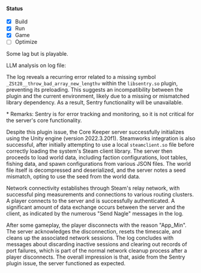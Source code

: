 #### Status

- [x] Build
- [x] Run
- [x] Game
- [ ] Optimize

Some lag but is playable.

LLM analysis on log file:

The log reveals a recurring error related to a missing symbol `_ZSt28__throw_bad_array_new_lengthv` within the `libsentry.so` plugin, preventing its preloading. This suggests an incompatibility between the plugin and the current environment, likely due to a missing or mismatched library dependency. As a result, Sentry functionality will be unavailable.

\* Remarks: Sentry is for error tracking and monitoring, so it is not critical for the server's core functionality.

Despite this plugin issue, the Core Keeper server successfully initializes using the Unity engine (version 2022.3.20f1).  Steamworks integration is also successful, after initially attempting to use a local `steamclient.so` file before correctly loading the system's Steam client library.  The server then proceeds to load world data, including faction configurations, loot tables, fishing data, and spawn configurations from various JSON files.  The world file itself is decompressed and deserialized, and the server notes a seed mismatch, opting to use the seed from the world data.

Network connectivity establishes through Steam's relay network, with successful ping measurements and connections to various routing clusters. A player connects to the server and is successfully authenticated. A significant amount of data exchange occurs between the server and the client, as indicated by the numerous "Send Nagle" messages in the log.

After some gameplay, the player disconnects with the reason "App_Min". The server acknowledges the disconnection, resets the timescale, and cleans up the associated network sessions.  The log concludes with messages about discarding inactive sessions and clearing out records of port failures, which is part of the normal network cleanup process after a player disconnects.  The overall impression is that, aside from the Sentry plugin issue, the server functioned as expected.